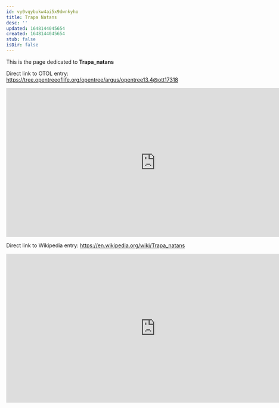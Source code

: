 ```yaml
---
id: vy0vqybukw4ai5x9dwnkyho
title: Trapa Natans
desc: ''
updated: 1648144045654
created: 1648144045654
stub: false
isDir: false
---
```

This is the page dedicated to **Trapa_natans**


Direct link to OTOL entry: https://tree.opentreeoflife.org/opentree/argus/opentree13.4@ott17318



<html>
    <body>
    <iframe src="https://tree.opentreeoflife.org/opentree/argus/opentree13.4@ott17318"
    width="800" height="400" frameborder="0" allowfullscreen> </iframe>
    </body>
</html>
    


Direct link to Wikipedia entry: https://en.wikipedia.org/wiki/Trapa_natans



<html>
    <body>
    <iframe src="https://en.wikipedia.org/wiki/Trapa_natans"
    width="800" height="400" frameborder="0" allowfullscreen> </iframe>
    </body>
</html>
    
